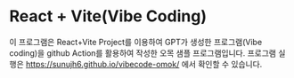 # React + Vite(Vibe Coding)
이 프로그램은 React+Vite Project를 이용하여 GPT가 생성한 프로그램(Vibe coding)을 github Action를 활용하여 작성한 오목 샘플 프로그램입니다. 
프로그램 실행은 https://sunujh6.github.io/vibecode-omok/ 에서 확인할 수 있습니다. 
